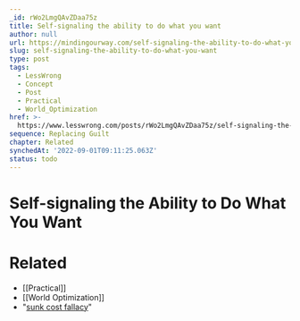 ```yaml
---
_id: rWo2LmgQAvZDaa75z
title: Self-signaling the ability to do what you want
author: null
url: https://mindingourway.com/self-signaling-the-ability-to-do-what-you-want/
slug: self-signaling-the-ability-to-do-what-you-want
type: post
tags:
  - LessWrong
  - Concept
  - Post
  - Practical
  - World_Optimization
href: >-
  https://www.lesswrong.com/posts/rWo2LmgQAvZDaa75z/self-signaling-the-ability-to-do-what-you-want
sequence: Replacing Guilt
chapter: Related
synchedAt: '2022-09-01T09:11:25.063Z'
status: todo
---
```


# Self-signaling the Ability to Do What You Want


# Related

- [[Practical]]
- [[World Optimization]]
- "[sunk cost fallacy](http://lesswrong.com/lw/at/sunk_cost_fallacy/)"